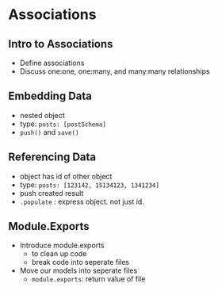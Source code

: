 # Associations

## Intro to Associations
* Define associations
* Discuss one:one, one:many, and many:many relationships

## Embedding Data
* nested object
* type: `posts: [postSchema]`
* `push()` and `save()`

## Referencing Data
* object has id of other object
* type: `posts: [123142, 15134123, 1341234]`
* push created result
* `.populate` : express object. not just id.

## Module.Exports
* Introduce module.exports
	* to clean up code
	* break code into seperate files
* Move our models into seperate files
	* `module.exports`: return value of file